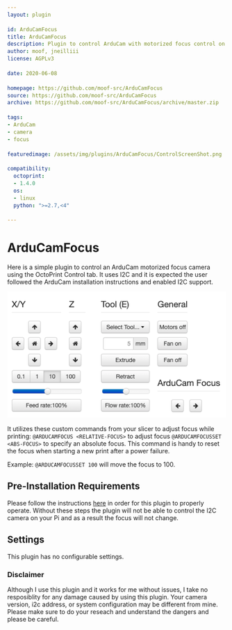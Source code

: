 ```yaml
---
layout: plugin

id: ArduCamFocus
title: ArduCamFocus
description: Plugin to control ArduCam with motorized focus control on octopi
author: moof, jneilliii
license: AGPLv3

date: 2020-06-08

homepage: https://github.com/moof-src/ArduCamFocus
source: https://github.com/moof-src/ArduCamFocus
archive: https://github.com/moof-src/ArduCamFocus/archive/master.zip

tags:
- ArduCam
- camera
- focus

featuredimage: /assets/img/plugins/ArduCamFocus/ControlScreenShot.png

compatibility:
  octoprint:
  - 1.4.0
  os:
  - linux
  python: ">=2.7,<4"

---
```


# ArduCamFocus

Here is a simple plugin to control an ArduCam motorized focus camera using the OctoPrint Control tab. It uses I2C and it is expected the user followed the ArduCam installation instructions and enabled I2C support.

![screenshot](/assets/img/plugins/ArduCamFocus/ControlScreenShot.png)

It utilizes these custom commands from your slicer to adjust focus while printing:
  `@ARDUCAMFOCUS <RELATIVE-FOCUS>` to adjust focus 
  `@ARDUCAMFOCUSSET <ABS-FOCUS>` to specify an absolute focus. This command is handy to reset the focus when starting a new print after a power failure.

Example: `@ARDUCAMFOCUSSET 100` will move the focus to 100.

## Pre-Installation Requirements

Please follow the instructions [here](https://github.com/moof-src/ArduCamFocus#pre-installation-requirements) in order for this plugin to properly operate. Without these steps the plugin will not be able to control the I2C camera on your Pi and as a result the focus will not change.

## Settings

This plugin has no configurable settings.

### Disclaimer

Although I use this plugin and it works for me without issues, I take no resposiblity for any damage caused by using this plugin. Your camera version, i2c address, or system configuration may be different from mine.  Please make sure to do your reseach and understand the dangers and please be careful.

